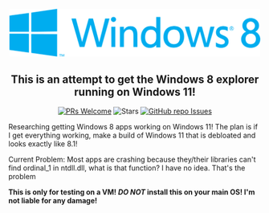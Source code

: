 <p align="center">
  <img width="500" src="Resources\Windows 8 Logo.png">
</p>

<h2 align="center">This is an attempt to get the Windows 8 explorer running on Windows 11!</h1>


<div align="center" markdown="1">
  
[![PRs Welcome](https://img.shields.io/badge/PRs-welcome-brightgreen.svg?style=flat-square)](https://makeapullrequest.com) 
![Stars](https://img.shields.io/github/stars/Stoutscientist/Windows-8-on-11?style=flat-square&label=Stars)
[![GitHub repo Issues](https://img.shields.io/github/issues/Stoutscientist/Windows-8-on-11?style=flat-square&label=Issues)](https://github.com/Stoutscientist/Windows-8-on-11/issues)

</div>

Researching getting Windows 8 apps working on Windows 11! The plan is if I get everything working, make a build of Windows 11 that is debloated and looks exactly like 8.1!

Current Problem:
Most apps are crashing because they/their libraries can't find ordinal_1 in ntdll.dll, what is that function? I have no idea. That's the problem

**This is only for testing on a VM! _DO NOT_ install this on your main OS! I'm not liable for any damage!**
